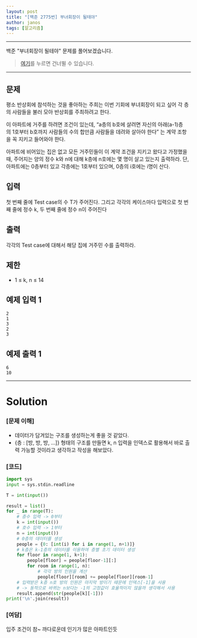 ```yaml
---
layout: post
title: "[백준 2775번] 부녀회장이 될테야"
author: janos
tags: [알고리즘]
---
```


---

백준 "부녀회장이 될테야" 문제를 풀어보겠습니다.

> [여기](#solution)를 누르면 건너뛸 수 있습니다.

---

## 문제

평소 반상회에 참석하는 것을 좋아하는 주희는 이번 기회에 부녀회장이 되고 싶어 각 층의 사람들을 불러 모아 반상회를 주최하려고 한다.

이 아파트에 거주를 하려면 조건이 있는데, “a층의 b호에 살려면 자신의 아래(a-1)층의 1호부터 b호까지 사람들의 수의 합만큼 사람들을 데려와 살아야 한다” 는 계약 조항을 꼭 지키고 들어와야 한다.

아파트에 비어있는 집은 없고 모든 거주민들이 이 계약 조건을 지키고 왔다고 가정했을 때, 주어지는 양의 정수 k와 n에 대해 k층에 n호에는 몇 명이 살고 있는지 출력하라. 단, 아파트에는 0층부터 있고 각층에는 1호부터 있으며, 0층의 i호에는 i명이 산다.

## 입력

첫 번째 줄에 Test case의 수 T가 주어진다. 그리고 각각의 케이스마다 입력으로 첫 번째 줄에 정수 k, 두 번째 줄에 정수 n이 주어진다

## 출력

각각의 Test case에 대해서 해당 집에 거주민 수를 출력하라.

## 제한

- 1 ≤ k, n ≤ 14

## 예제 입력 1

```
2
1
3
2
3
```

## 예제 출력 1

```
6
10
```

---

# Solution

### [문제 이해]

- 데이터가 담겨있는 구조를 생성하는게 좋을 것 같았다.
- {층 : [방, 방, 방, ...]} 형태의 구조를 만들면 k, n 입력을 인덱스로 활용해서 바로 출력 가능할 것이라고 생각하고 작성을 해보았다.

### [코드]

```python
import sys
input = sys.stdin.readline

T = int(input())

result = list()
for _ in range(T):
    # 층수 입력 -> 0부터
    k = int(input())
    # 호수 입력 -> 1부터
    n = int(input())
    # 0층의 데이터를 생성
    people = {0: [int(i) for i in range(1, n+1)]}
    # k층은 k-1층의 데이터를 이용하여 층별 초기 데이터 생성
    for floor in range(1, k+1):
        people[floor] = people[floor-1][:]
        for room in range(1, n):
            # 각각 방의 인원을 계산
            people[floor][room] += people[floor][room-1]
    # 입력받은 k층 n호 방의 인원은 마지막 방이기 때문에 인덱스[-1]을 사용
    # -> 동적으로 바뀌는 n보다는 -1의 고정값이 효율적이지 않을까 생각해서 사용
    result.append(str(people[k][-1]))
print('\n'.join(result))
```

### [여담]

입주 조건이 참~ 까다로운데 인기가 많은 아파트인듯